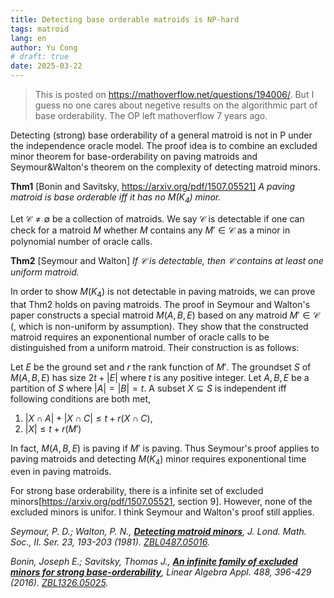 ```yaml
---
title: Detecting base orderable matroids is NP-hard
tags: matroid
lang: en
author: Yu Cong
# draft: true
date: 2025-03-22
---
```


> This is posted on <https://mathoverflow.net/questions/194006/>. But I guess no one cares about negetive results on the algorithmic part of base orderability. The OP left mathoverflow 7 years ago.

Detecting (strong) base orderability of a general matroid is not in P under the independence oracle model. The proof idea is to combine an excluded minor theorem for base-orderability on paving matroids and Seymour&Walton's theorem on the complexity of detecting matroid minors.

**Thm1** [Bonin and Savitsky, https://arxiv.org/pdf/1507.05521] *A paving matroid is base orderable iff it has no $M(K_4)$ minor.*

Let $\mathscr C\not=\emptyset$ be a collection of matroids. We say $\mathscr C$ is detectable if one can check for a matroid $M$ whether $M$ contains any $M'\in\mathscr C$ as a minor in polynomial number of oracle calls.

**Thm2** [Seymour and Walton] *If $\mathscr C$ is detectable, then $\mathscr C$ contains at least one uniform matroid.*

In order to show $M(K_4)$ is not detectable in paving matroids, we can prove that Thm2 holds on paving matroids. The proof in Seymour and Walton's paper constructs a special matroid $M(A,B,E)$ based on any matroid $M'\in \mathscr C$ (, which is non-uniform by assumption). They show that the constructed matroid requires an exponentional number of oracle calls to be distinguished from a uniform matroid. Their construction is as follows:

Let $E$ be the ground set and $r$ the rank function of $M'$. 
The groundset $S$ of $M(A,B,E)$ has size $2t+|E|$ where $t$ is any positive integer. Let $A,B,E$ be a partition of $S$ where $|A|=|B|=t$.  A subset $X\subseteq S$ is independent iff following conditions are both met,

1. $|X\cap A|+|X\cap C|\le t+r(X\cap C)$,
2. $|X|\leq t+r(M')$

In fact, $M(A,B,E)$ is paving if $M'$ is paving. Thus Seymour's proof applies to paving matroids and detecting $M(K_4)$ minor requires exponentional time even in paving matroids.

For strong base orderability, there is a infinite set of excluded minors[https://arxiv.org/pdf/1507.05521, section 9]. However, none of the excluded minors is unifor. I think Seymour and Walton's proof still applies.


<cite authors="Seymour, P. D.; Walton, P. N.">_Seymour, P. D.; Walton, P. N._, [**Detecting matroid minors**](https://doi.org/10.1112/jlms/s2-2.2.193), J. Lond. Math. Soc., II. Ser. 23, 193-203 (1981). [ZBL0487.05016](https://zbmath.org/?q=an:0487.05016).</cite>

<cite authors="Bonin, Joseph E.; Savitsky, Thomas J.">_Bonin, Joseph E.; Savitsky, Thomas J._, [**An infinite family of excluded minors for strong base-orderability**](https://doi.org/10.1016/j.laa.2015.09.055), Linear Algebra Appl. 488, 396-429 (2016). [ZBL1326.05025](https://zbmath.org/?q=an:1326.05025).</cite>